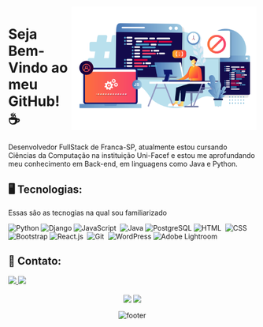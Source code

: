 <div margin=50em>
<img src="Programmer-Illustration.png" align=right width=375px>
</div>

# Seja Bem-Vindo ao meu GitHub! ☕️


Desenvolvedor FullStack de Franca-SP, atualmente estou cursando Ciências da Computação na instituição Uni-Facef e estou me aprofundando meu conhecimento em Back-end, em linguagens como Java e Python. 


<div>
  
  ## 🖥️ Tecnologias:
  
Essas são as tecnogias na qual sou familiarizado
  
  ![Python](https://img.shields.io/badge/python-3670A0?style=for-the-badge&logo=python&logoColor=ffdd54) 
  ![Django](https://img.shields.io/badge/django-%23092E20.svg?style=for-the-badge&logo=django&logoColor=white) 
  ![JavaScript](https://img.shields.io/badge/JavaScript-F7DF1E?style=for-the-badge&logo=javascript&logoColor=black)&nbsp; 
  ![Java](https://img.shields.io/badge/Java-8B0000?style=for-the-badge&logo=openjdk&logoColor=white)
  ![PostgreSQL](https://img.shields.io/badge/PostgreSQL-316192?style=for-the-badge&logo=postgresql&logoColor=white) 
  ![HTML](https://img.shields.io/badge/HTML5-E34F26?style=for-the-badge&logo=html5&logoColor=white)&nbsp; 
  ![CSS](https://img.shields.io/badge/CSS3-1572B6?style=for-the-badge&logo=css3&logoColor=white)&nbsp; 
  ![Bootstrap](https://img.shields.io/badge/bootstrap-%238511FA.svg?style=for-the-badge&logo=bootstrap&logoColor=white) 
  ![React.js](https://img.shields.io/badge/React-20232A?style=for-the-badge&logo=react&logoColor=61DAFB)&nbsp; 
  ![Git](https://img.shields.io/badge/GIT-E44C30?style=for-the-badge&logo=git&logoColor=white)&nbsp; 
  ![WordPress](https://img.shields.io/badge/WordPress-%23117AC9.svg?style=for-the-badge&logo=WordPress&logoColor=white) 
  ![Adobe Lightroom](https://img.shields.io/badge/Adobe%20Lightroom-31A8FF.svg?style=for-the-badge&logo=Adobe%20Lightroom&logoColor=white) 
</div>


####

####

  ## 📱 Contato:
<div> 
<a href="https://www.linkedin.com/in/lucasvizoto" target="_blank">
  <img src="https://img.shields.io/badge/-LinkedIn-%230077B5?style=for-the-badge&logo=linkedin&logoColor=white"  target="_blank">
</a>
<a href="mailto:lucas.vizoto@unifacefjr.com">
  <img src="https://img.shields.io/badge/-Gmail-%23333?style=for-the-badge&logo=gmail&logoColor=white" target="_blank">
</a>
</div>

####

####

<div align="center" margin=50em>
    <img height="170em" src="https://github-readme-stats.vercel.app/api/top-langs/?username=LucasVizoto&theme=dracula&hide_border=true&&layout=compact"/>
    <img height="150em" src="https://github-readme-stats-git-masterrstaa-rickstaa.vercel.app/api?username=LucasVizoto&hide_title=true&show_icons=true&include_all_commits=false&count_private=true&line_height=25&hide=issues&border_radius=3&theme=dracula&hide_border=true"/>
</div>

<div align="center">

  ![footer](https://capsule-render.vercel.app/api?type=waving&color=%&section=footer&reversal=false&descAlignY=50&descSize=7)
  
</div>
